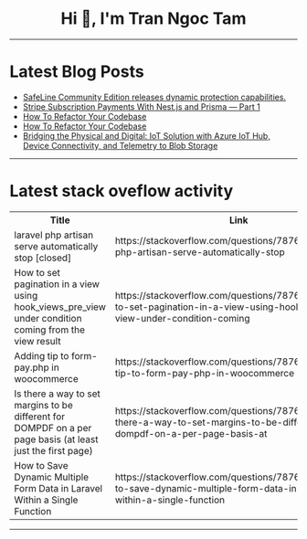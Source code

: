<h1 align="center">Hi 👋, I'm Tran Ngoc Tam</h1>

---

# Latest Blog Posts 
<!-- BLOG-POST-LIST:START -->
- [SafeLine Community Edition releases dynamic protection capabilities.](https://dev.to/lulu_liu_c90f973e2f954d7f/safeline-community-edition-releases-dynamic-protection-capabilities-k9p)
- [Stripe Subscription Payments With Nest.js and Prisma — Part 1](https://dev.to/ferhat/stripe-subscription-payments-with-nestjs-and-prisma-part-1-177)
- [How To Refactor Your Codebase](https://dev.to/jully/how-to-refactor-your-codebase-41f4)
- [How To Refactor Your Codebase](https://dev.to/jully/how-to-refactor-your-codebase-57e9)
- [Bridging the Physical and Digital: IoT Solution with Azure IoT Hub, Device Connectivity, and Telemetry to Blob Storage](https://dev.to/adah_okwara_3c43c95a89a2e/bridging-the-physical-and-digital-iot-solution-with-azure-iot-hub-device-connectivity-and-telemetry-to-blob-storage-4fml)
<!-- BLOG-POST-LIST:END -->

---

# Latest stack oveflow activity
<table>
  <tr><th>Title</th><th>Link</th></tr>
  <!-- STACKOVERFLOW:START --><tr><td>laravel php artisan serve automatically stop [closed]</td><td>https://stackoverflow.com/questions/78768139/laravel-php-artisan-serve-automatically-stop</td></tr><tr><td>How to set pagination in a view using hook_views_pre_view under condition coming from the view result</td><td>https://stackoverflow.com/questions/78768018/how-to-set-pagination-in-a-view-using-hook-views-pre-view-under-condition-coming</td></tr><tr><td>Adding tip to form-pay.php in woocommerce</td><td>https://stackoverflow.com/questions/78768011/adding-tip-to-form-pay-php-in-woocommerce</td></tr><tr><td>Is there a way to set margins to be different for DOMPDF on a per page basis &lpar;at least just the first page&rpar;</td><td>https://stackoverflow.com/questions/78767929/is-there-a-way-to-set-margins-to-be-different-for-dompdf-on-a-per-page-basis-at</td></tr><tr><td>How to Save Dynamic Multiple Form Data in Laravel Within a Single Function</td><td>https://stackoverflow.com/questions/78767902/how-to-save-dynamic-multiple-form-data-in-laravel-within-a-single-function</td></tr><!-- STACKOVERFLOW:END -->
</table>

---


